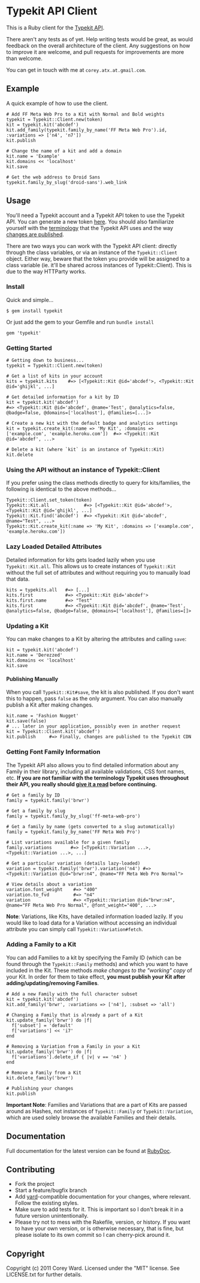 Typekit API Client
==================

This is a Ruby client for the [Typekit API](http://typekit.com/docs/api).

There aren't any tests as of yet. Help writing tests would be great, as would feedback on the overall architecture of the 
client. Any suggestions on how to improve it are welcome, and pull requests for improvements are more than welcome.

You can get in touch with me at `corey.atx.at.gmail.com`.

Example
-------

A quick example of how to use the client. 

    # Add FF Meta Web Pro to a Kit with Normal and Bold weights
    typekit = Typekit::Client.new(token)
    kit = typekit.kit('abcdef')
    kit.add_family(typekit.family_by_name('FF Meta Web Pro').id, :variations => ['n4', 'n7'])
    kit.publish
    
    # Change the name of a kit and add a domain
    kit.name = 'Example'
    kit.domains << 'localhost'
    kit.save
    
    # Get the web address to Droid Sans
    typekit.family_by_slug('droid-sans').web_link

Usage
-----

You'll need a Typekit account and a Typekit API token to use the Typekit API. You can generate a new token 
[here](https://typekit.com/account/tokens). You should also familiarize yourself with the 
[terminology](http://typekit.com/docs/api/terminology) that the Typekit API uses and the way [changes are published](http://typekit.com/docs/api/kits).

There are two ways you can work with the Typekit API client: directly through the class variables, or via an
instance of the `Typekit::Client` object. Either way, beware that the token you provide will be assigned to
a class variable (ie. it'll be shared across instances of Typekit::Client). This is due to the way HTTParty works.

### Install

Quick and simple...

    $ gem install typekit

Or just add the gem to your Gemfile and run `bundle install`

    gem 'typekit'


### Getting Started

    # Getting down to business...
    typekit = Typekit::Client.new(token)
  
    # Get a list of kits in your account
    kits = typekit.kits    #=> [<Typekit::Kit @id='abcdef'>, <Typekit::Kit @id='ghijkl', ...]

    # Get detailed information for a kit by ID
    kit = typekit.kit('abcdef')
    #=> <Typekit::Kit @id='abcdef', @name='Test', @analytics=false, @badge=false, @domains=['localhost'], @families=[...]>
    
    # Create a new kit with the default badge and analytics settings
    kit = typekit.create_kit(:name => 'My Kit', :domains => ['example.com', 'example.heroku.com'])  #=> <Typekit::Kit @id='abcdef', ...>
    
    # Delete a kit (where `kit` is an instance of Typekit::Kit)
    kit.delete

### Using the API without an instance of Typekit::Client

If you prefer using the class methods directly to query for kits/families, the following is identical to the above methods...

    Typekit::Client.set_token(token)
    Typekit::Kit.all             #=> [<Typekit::Kit @id='abcdef'>, <Typekit::Kit @id='ghijkl', ...]
    Typekit::Kit.find('abcdef')  #=> <Typekit::Kit @id='abcdef', @name="Test", ...>
    Typekit::Kit.create_kit(:name => 'My Kit', :domains => ['example.com', 'example.heroku.com'])

### Lazy Loaded Detailed Attributes    

Detailed information for kits gets loaded lazily when you use `Typekit::Kit.all`. This allows us to create instances
of `Typekit::Kit` without the full set of attributes and without requiring you to manually load that data.

    kits = typekits.all   #=> [...]
    kits.first            #=> <Typekit::Kit @id='abcdef'>
    kits.first.name       #=> "Test"
    kits.first            #=> <Typekit::Kit @id='abcdef', @name='Test', @analytics=false, @badge=false, @domains=['localhost'], @families=[]>

### Updating a Kit

You can make changes to a Kit by altering the attributes and calling `save`:

    kit = typekit.kit('abcdef')
    kit.name = 'Derezzed'
    kit.domains << 'localhost'
    kit.save

#### Publishing Manually

When you call `Typekit::Kit#save`, the kit is also published. If you don't want this to happen, pass `false` as the only argument. You can also manually publish a Kit after making changes.

    kit.name = 'Fashion Nugget'
    kit.save(false)
    # ... later in your application, possibly even in another request
    kit = Typekit::Client.kit('abcdef')
    kit.publish     #=> Finally, changes are published to the Typekit CDN

### Getting Font Family Information

The Typekit API also allows you to find detailed information about any Family in their library, including all available
validations, CSS font names, etc. **If you are not familiar with the terminology Typekit uses throughout their API, you 
really should [give it a read](http://typekit.com/docs/api/terminology) before continuing.**

    # Get a family by ID
    family = typekit.family('brwr')
    
    # Get a family by slug
    family = typekit.family_by_slug('ff-meta-web-pro')
    
    # Get a family by name (gets converted to a slug automatically)
    family = typekit.family_by_name('FF Meta Web Pro')
    
    # List variations available for a given family
    family.variations       #=> [<Typekit::Variation ...>, <Typekit::Variation ...>, ...]
    
    # Get a particular variation (details lazy-loaded)
    variation = typekit.family('brwr').variation('n4') #=> <Typekit::Variation @id="brwr:n4", @name="FF Meta Web Pro Normal">
    
    # View details about a variation
    variation.font_weight    #=> "400"
    variation.to_fvd         #=> "n4"
    variation                #=> <Typekit::Variation @id="brwr:n4", @name="FF Meta Web Pro Normal", @font_weight="400", ...>
    
**Note**: Variations, like Kits, have detailed information loaded lazily. If you would like to load data for a Variation 
without accessing an individual attribute you can simply call `Typekit::Variation#fetch`.

### Adding a Family to a Kit

You can add Families to a kit by specifying the Family ID (which can be found through the `Typekit::Family` methods) and 
which you want to have included in the Kit. These methods *make changes to the "working" copy* of your Kit. In order for them 
to take effect, **you must publish your Kit after adding/updating/removing Families**.
    
    # Add a new Family with the full character subset
    kit = typekit.kit('abcdef')
    kit.add_family('brwr', :variations => ['n4'], :subset => 'all')
    
    # Changing a Family that is already a part of a Kit
    kit.update_family('brwr') do |f|
      f['subset'] = 'default'
      f['variations'] << 'i7'
    end
    
    # Removing a Variation from a Family in your a Kit
    kit.update_family('brwr') do |f|
      f['variations'].delete_if { |v| v == 'n4' }
    end
    
    # Remove a Family from a Kit
    kit.delete_family('brwr')
    
    # Publishing your changes
    kit.publish
    
**Important Note**: Families and Variations that are a part of Kits are passed around as Hashes, not instances of `Typekit::Family` or 
`Typekit::Variation`, which are used solely browse the available Families and their details.
    
Documentation
-------------

Full documentation for the latest version can be found at [RubyDoc](http://rubydoc.info/github/coreyward/typekit).

Contributing
------------

* Fork the project
* Start a feature/bugfix branch
* Add [yard](http://yardoc.org/)-compatible documentation for your changes, where relevant. Follow the existing styles.
* Make sure to add tests for it. This is important so I don't break it in a future version unintentionally.
* Please try not to mess with the Rakefile, version, or history. If you want to have your own version, or is otherwise necessary, that is fine, but please isolate to its own commit so I can cherry-pick around it.

Copyright
---------

Copyright (c) 2011 Corey Ward. Licensed under the "MIT" license. See LICENSE.txt for
further details.


